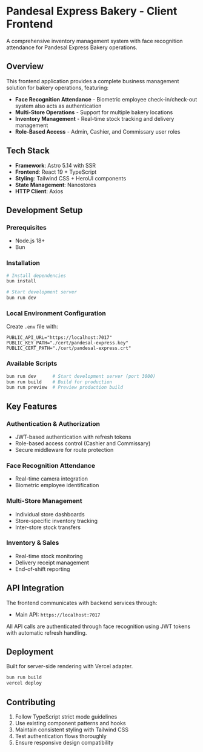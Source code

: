 # Pandesal Express Bakery - Client Frontend

A comprehensive inventory management system with face recognition attendance for Pandesal Express Bakery operations.

## Overview

This frontend application provides a complete business management solution for bakery operations, featuring:

- **Face Recognition Attendance** - Biometric employee check-in/check-out system also acts as authentication
- **Multi-Store Operations** - Support for multiple bakery locations
- **Inventory Management** - Real-time stock tracking and delivery management
- **Role-Based Access** - Admin, Cashier, and Commissary user roles

## Tech Stack

- **Framework**: Astro 5.14 with SSR
- **Frontend**: React 19 + TypeScript
- **Styling**: Tailwind CSS + HeroUI components
- **State Management**: Nanostores
- **HTTP Client**: Axios

## Development Setup

### Prerequisites

- Node.js 18+
- Bun

### Installation

```bash
# Install dependencies
bun install

# Start development server
bun run dev
```

### Local Environment Configuration

Create `.env` file with:

```env
PUBLIC_API_URL="https://localhost:7017"
PUBLIC_KEY_PATH="./cert/pandesal-express.key"
PUBLIC_CERT_PATH="./cert/pandesal-express.crt"
```

### Available Scripts

```bash
bun run dev      # Start development server (port 3000)
bun run build    # Build for production
bun run preview  # Preview production build
```

## Key Features

### Authentication & Authorization
- JWT-based authentication with refresh tokens
- Role-based access control (Cashier and Commissary)
- Secure middleware for route protection

### Face Recognition Attendance
- Real-time camera integration
- Biometric employee identification

### Multi-Store Management
- Individual store dashboards
- Store-specific inventory tracking
- Inter-store stock transfers

### Inventory & Sales
- Real-time stock monitoring
- Delivery receipt management
- End-of-shift reporting

## API Integration

The frontend communicates with backend services through:
- Main API: `https://localhost:7017`

All API calls are authenticated through face recognition using JWT tokens with automatic refresh handling.

## Deployment

Built for server-side rendering with Vercel adapter.

```bash
bun run build
vercel deploy
```

## Contributing

1. Follow TypeScript strict mode guidelines
2. Use existing component patterns and hooks
3. Maintain consistent styling with Tailwind CSS
4. Test authentication flows thoroughly
5. Ensure responsive design compatibility
